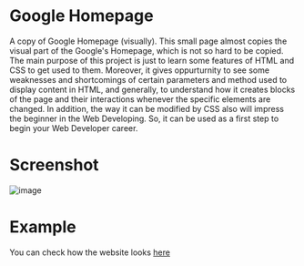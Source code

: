 # Google Homepage
A copy of Google Homepage (visually). This small page almost copies the visual part of the Google's Homepage, which is not so hard to be copied. The main purpose of this project is just to learn some features of HTML and CSS to get used to them. Moreover, it gives oppurturnity to see some weaknesses and shortcomings of certain parameters and method used to display content in HTML, and generally, to understand how it creates blocks of the page and their interactions whenever the specific elements are changed. In addition, the way it can be modified by CSS also will impress the beginner in the Web Developing. So, it can be used as a first step to begin your Web Developer career.
# Screenshot
![image](https://user-images.githubusercontent.com/93139434/155857041-faa8350e-3a71-41b4-84e6-9154c4c9c692.png)
# Example
You can check how the website looks [here](https://whal3s.github.io/google_homepage/)
